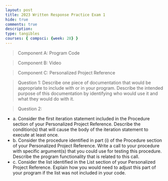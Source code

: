 ```yaml
---
layout: post
title: 2023 Written Response Practice Exam 1
hide: true
comments: true
description: 
type: tangibles
courses: { compsci: {week: 28} }
---
```


> Component A: Program Code

> Component B: Video

> Component C: Personalized Project Reference

> Question 1: Describe one piece of documentation that would be appropriate to include with or in your program. Describe the intended purpose of this documentation by identifying who would use it and what they would do with it.

> Question 2:
- a. Consider the first iteration statement included in the Procedure section of your Personalized Project Reference. Describe the condition(s) that will cause the body of the iteration statement to execute at least once.
- b. Consider the procedure identified in part (i) of the Procedure section of your Personalized Project Reference. Write a call to your procedure with specific argument(s) that you could use for testing this procedure. Describe the program functionality that is related to this call.
- c. Consider the list identified in the List section of your Personalized Project Reference. Explain how you would need to adjust this part of your program if the list was not included in your code.